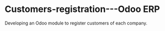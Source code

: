 # Customers-registration---Odoo ERP
Developing an Odoo module to register customers of each company.

